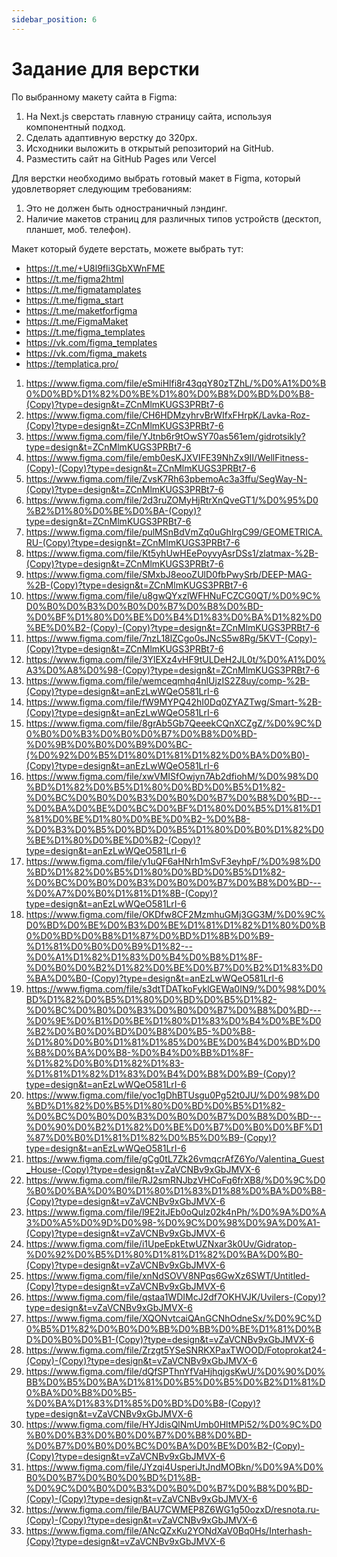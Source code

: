 ```yaml
---
sidebar_position: 6
---
```


# Задание для верстки

По выбранному макету сайта в Figma:

1. На Next.js сверстать главную страницу сайта, используя компонентный подход.
2. Сделать адаптивную верстку до 320рх.
3. Исходники выложить в открытый репозиторий на GitHub.
4. Разместить сайт на GitHub Pages или Vercel

Для верстки необходимо выбрать готовый макет в Figma, который удовлетворяет следующим требованиям:

1. Это не должен быть одностраничный лэндинг.
2. Наличие макетов страниц для различных типов устройств (десктоп, планшет, моб. телефон).

Макет который будете верстать, можете выбрать тут:
- https://t.me/+U8l9fli3GbXWnFME
- https://t.me/figma2html
- https://t.me/figmatamplates
- https://t.me/figma_start
- https://t.me/maketforfigma
- https://t.me/FigmaMaket
- https://t.me/figma_templates
- https://vk.com/figma_templates
- https://vk.com/figma_makets
- https://templatica.pro/



1. https://www.figma.com/file/eSmiHlfi8r43qqY80zTZhL/%D0%A1%D0%B0%D0%BD%D1%82%D0%BE%D1%80%D0%B8%D0%BD%D0%B8-(Copy)?type=design&t=ZCnMlmKUGS3PRBt7-6
2. https://www.figma.com/file/CH6HDMzyhrvBrWIfxFHrpK/Lavka-Roz-(Copy)?type=design&t=ZCnMlmKUGS3PRBt7-6
3. https://www.figma.com/file/YJtnb6r9tOwSY70as561em/gidrotsikly?type=design&t=ZCnMlmKUGS3PRBt7-6
4. https://www.figma.com/file/emb0esKJXVIFE39NhZx9II/WellFitness-(Copy)-(Copy)?type=design&t=ZCnMlmKUGS3PRBt7-6
5. https://www.figma.com/file/ZvsK7Rh63pbemoAc3a3ffu/SegWay-N-(Copy)?type=design&t=ZCnMlmKUGS3PRBt7-6
6. https://www.figma.com/file/2d3ruZOMyHjRtrXnQveGT1/%D0%95%D0%B2%D1%80%D0%BE%D0%BA-(Copy)?type=design&t=ZCnMlmKUGS3PRBt7-6
7. https://www.figma.com/file/pulMSnBdVmZq0uGhlrgC99/GEOMETRICA.RU-(Copy)?type=design&t=ZCnMlmKUGS3PRBt7-6
8. https://www.figma.com/file/Kt5yhUwHEePoyvyAsrDSs1/zlatmax-%2B-(Copy)?type=design&t=ZCnMlmKUGS3PRBt7-6
9. https://www.figma.com/file/SMxbJ8eooZUlD0fbPwySrb/DEEP-MAG-%2B-(Copy)?type=design&t=ZCnMlmKUGS3PRBt7-6
10. https://www.figma.com/file/u8gwQYxzlWFHNuFCZCG0QT/%D0%9C%D0%B0%D0%B3%D0%B0%D0%B7%D0%B8%D0%BD-%D0%BF%D1%80%D0%BE%D0%B4%D1%83%D0%BA%D1%82%D0%BE%D0%B2-(Copy)-(Copy)?type=design&t=ZCnMlmKUGS3PRBt7-6
11. https://www.figma.com/file/7nzL18lZCgo0sJNcS5w8Rg/5KVT-(Copy)-(Copy)?type=design&t=ZCnMlmKUGS3PRBt7-6
12. https://www.figma.com/file/3YlEXz4vHF9tULDeH2JL0t/%D0%A1%D0%A3%D0%A8%D0%98-(Copy)?type=design&t=ZCnMlmKUGS3PRBt7-6
13. https://www.figma.com/file/wemceqmhq4nlUjzIS2Z8uy/comp-%2B-(Copy)?type=design&t=anEzLwWQeO581LrI-6
14. https://www.figma.com/file/fW9MYPQ42hI0Dq0ZYAZTwg/Smart-%2B-(Copy)?type=design&t=anEzLwWQeO581LrI-6
15. https://www.figma.com/file/8grAb5Gb7QeeekCQnXCZgZ/%D0%9C%D0%B0%D0%B3%D0%B0%D0%B7%D0%B8%D0%BD-%D0%9B%D0%B0%D0%B9%D0%BC-(%D0%92%D0%B5%D1%80%D1%81%D1%82%D0%BA%D0%B0)-(Copy)?type=design&t=anEzLwWQeO581LrI-6
16. https://www.figma.com/file/xwVMISfOwjyn7Ab2dfiohM/%D0%98%D0%BD%D1%82%D0%B5%D1%80%D0%BD%D0%B5%D1%82-%D0%BC%D0%B0%D0%B3%D0%B0%D0%B7%D0%B8%D0%BD---%D0%BA%D0%BE%D0%BC%D0%BF%D1%80%D0%B5%D1%81%D1%81%D0%BE%D1%80%D0%BE%D0%B2-%D0%B8-%D0%B3%D0%B5%D0%BD%D0%B5%D1%80%D0%B0%D1%82%D0%BE%D1%80%D0%BE%D0%B2-(Copy)?type=design&t=anEzLwWQeO581LrI-6
17. https://www.figma.com/file/y1uQF6aHNrh1mSvF3eyhpF/%D0%98%D0%BD%D1%82%D0%B5%D1%80%D0%BD%D0%B5%D1%82-%D0%BC%D0%B0%D0%B3%D0%B0%D0%B7%D0%B8%D0%BD---%D0%A7%D0%B0%D1%81%D1%8B-(Copy)?type=design&t=anEzLwWQeO581LrI-6
18. https://www.figma.com/file/OKDfw8CF2MzmhuGMj3GG3M/%D0%9C%D0%BD%D0%BE%D0%B3%D0%BE%D1%81%D1%82%D1%80%D0%B0%D0%BD%D0%B8%D1%87%D0%BD%D1%8B%D0%B9-%D1%81%D0%B0%D0%B9%D1%82---%D0%A1%D1%82%D1%83%D0%B4%D0%B8%D1%8F-%D0%B0%D0%B2%D1%82%D0%BE%D0%B7%D0%B2%D1%83%D0%BA%D0%B0-(Copy)?type=design&t=anEzLwWQeO581LrI-6
19. https://www.figma.com/file/s3dtTDATkoFyklGEWa0IN9/%D0%98%D0%BD%D1%82%D0%B5%D1%80%D0%BD%D0%B5%D1%82-%D0%BC%D0%B0%D0%B3%D0%B0%D0%B7%D0%B8%D0%BD---%D0%9E%D0%B1%D0%BE%D1%80%D1%83%D0%B4%D0%BE%D0%B2%D0%B0%D0%BD%D0%B8%D0%B5-%D0%B8-%D1%80%D0%B0%D1%81%D1%85%D0%BE%D0%B4%D0%BD%D0%B8%D0%BA%D0%B8-%D0%B4%D0%BB%D1%8F-%D1%82%D0%B0%D1%82%D1%83-%D1%81%D1%82%D1%83%D0%B4%D0%B8%D0%B9-(Copy)?type=design&t=anEzLwWQeO581LrI-6
20. https://www.figma.com/file/yoc1gDhBTUsgu0Pg52t0JU/%D0%98%D0%BD%D1%82%D0%B5%D1%80%D0%BD%D0%B5%D1%82-%D0%BC%D0%B0%D0%B3%D0%B0%D0%B7%D0%B8%D0%BD---%D0%90%D0%B2%D1%82%D0%BE%D0%B7%D0%B0%D0%BF%D1%87%D0%B0%D1%81%D1%82%D0%B5%D0%B9-(Copy)?type=design&t=anEzLwWQeO581LrI-6
21. https://www.figma.com/file/gCg0tL7Zk26vmqcrAfZ6Yo/Valentina_Guest_House-(Copy)?type=design&t=vZaVCNBv9xGbJMVX-6
22. https://www.figma.com/file/RJ2smRNJbzVHCoFq6frXB8/%D0%9C%D0%B0%D0%BA%D0%B0%D1%80%D1%83%D1%88%D0%BA%D0%B8-(Copy)?type=design&t=vZaVCNBv9xGbJMVX-6
23. https://www.figma.com/file/l9E2itJEb0oQulz02k4nPh/%D0%9A%D0%A3%D0%A5%D0%9D%D0%98-%D0%9C%D0%98%D0%9A%D0%A1-(Copy)?type=design&t=vZaVCNBv9xGbJMVX-6
24. https://www.figma.com/file/i1UpeEpkEtwUZNxar3k0Uv/Gidratop-%D0%92%D0%B5%D1%80%D1%81%D1%82%D0%BA%D0%B0-(Copy)?type=design&t=vZaVCNBv9xGbJMVX-6
25. https://www.figma.com/file/xnNdSOVV8NPqs6GwXz6SWT/Untitled-(Copy)?type=design&t=vZaVCNBv9xGbJMVX-6
26. https://www.figma.com/file/qstaa1WDIMcJ2df7OKHVJK/Uvilers-(Copy)?type=design&t=vZaVCNBv9xGbJMVX-6
27. https://www.figma.com/file/XQONvtcaiQAnGCNhOdneSx/%D0%9C%D0%B5%D1%82%D0%B0%D0%BB%D0%BB%D0%BE%D1%81%D0%BD%D0%B0%D0%B1-(Copy)?type=design&t=vZaVCNBv9xGbJMVX-6
28. https://www.figma.com/file/Zrzgt5YSeSNRKXPaxTWOOD/Fotoprokat24-(Copy)-(Copy)?type=design&t=vZaVCNBv9xGbJMVX-6
29. https://www.figma.com/file/dQfSPThnYfVaHjhqjgsKwU/%D0%90%D0%BB%D0%B5%D0%BA%D1%81%D0%B5%D0%B5%D0%B2%D1%81%D0%BA%D0%B8%D0%B5-%D0%BA%D1%83%D1%85%D0%BD%D0%B8-(Copy)?type=design&t=vZaVCNBv9xGbJMVX-6
30. https://www.figma.com/file/HYJdisQlNmUmb0HltMPi52/%D0%9C%D0%B0%D0%B3%D0%B0%D0%B7%D0%B8%D0%BD-%D0%B7%D0%B0%D0%BC%D0%BA%D0%BE%D0%B2-(Copy)-(Copy)?type=design&t=vZaVCNBv9xGbJMVX-6
31. https://www.figma.com/file/JYzqi4UsperiJtJndMOBkn/%D0%9A%D0%B0%D0%B7%D0%B0%D0%BD%D1%8B-%D0%9C%D0%B0%D0%B3%D0%B0%D0%B7%D0%B8%D0%BD-(Copy)-(Copy)?type=design&t=vZaVCNBv9xGbJMVX-6
32. https://www.figma.com/file/BAU7CWMEP8Z6WG1g50ozxD/resnota.ru-(Copy)-(Copy)?type=design&t=vZaVCNBv9xGbJMVX-6
33. https://www.figma.com/file/ANcQZxKu2YONdXaV0Bq0Hs/Interhash-(Copy)?type=design&t=vZaVCNBv9xGbJMVX-6













